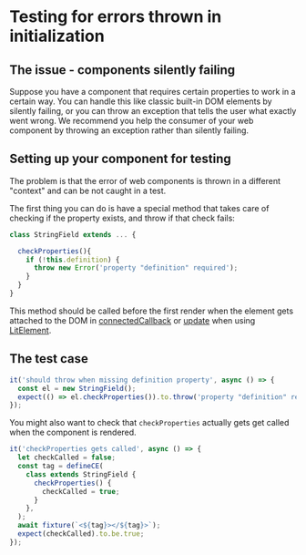 # Testing for errors thrown in initialization

## The issue - components silently failing

Suppose you have a component that requires certain properties to work in a certain way.
You can handle this like classic built-in DOM elements by silently failing, or you can throw an exception that tells the user what exactly went wrong. We recommend you help the consumer of your web component by throwing an exception rather than silently failing.

## Setting up your component for testing

The problem is that the error of web components is thrown in a different "context" and can be not caught in a test.

The first thing you can do is have a special method that takes care of checking if the property exists, and throw if that check fails:

```js
class StringField extends ... {

  checkProperties(){
    if (!this.definition) {
      throw new Error('property "definition" required');
    }
  }
}
```

This method should be called before the first render when the element gets attached to the DOM in [connectedCallback](https://developer.mozilla.org/en-US/docs/Web/Web_Components/Using_custom_elements#Using_the_lifecycle_callbacks) or [update](https://lit-element.polymer-project.org/guide/lifecycle#update) when using [LitElement](https://lit-element.polymer-project.org/).

## The test case

```js
it('should throw when missing definition property', async () => {
  const el = new StringField();
  expect(() => el.checkProperties()).to.throw('property "definition" required');
});
```

You might also want to check that `checkProperties` actually gets get called when the component is rendered.

```js
it('checkProperties gets called', async () => {
  let checkCalled = false;
  const tag = defineCE(
    class extends StringField {
      checkProperties() {
        checkCalled = true;
      }
    },
  );
  await fixture(`<${tag}></${tag}>`);
  expect(checkCalled).to.be.true;
});
```
